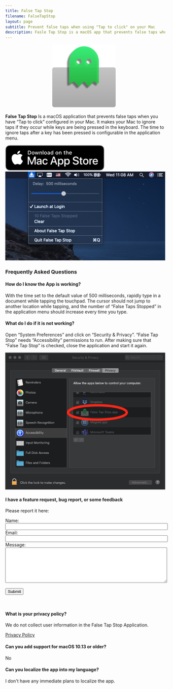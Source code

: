 ```yaml
---
title: False Tap Stop
filename: FalseTapStop
layout: page
subtitle: Prevent false taps when using "Tap to click" on your Mac
description: Fasle Tap Stop is a macOS app that prevents false taps when you have "Tap to click" configured in your Mac.
---
```


<style type="text/css" media="screen">

.form-item {
   width: 100%;
}

.form-item label {
   display: block;
}

.form-item input {
   width: 100%;
}

.form-item textarea {
   width: 100%;
}

.centered-image {
   width: 100%;
   text-align: center;
}

</style>

<div class="centered-image">
<img src="/assets/img/fts/AppIcon_512_2x.png" width="200px" >&nbsp;&nbsp;
</div>

**False Tap Stop** Is a macOS application that prevents false taps when you have “Tap to click” configured in your Mac. It makes your Mac to ignore taps if they occur while keys are being pressed in the keyboard. The time to ignore taps after a key has been pressed is configurable in the application menu.

<a href="https://apps.apple.com/us/app/false-tap-stop/id1527927324?mt=12">
<img src="/assets/img/Download_on_the_Mac_App_Store_Badge_US-UK_RGB_blk_092917.svg">
</a>

<img src="/assets/img/fts/mainscreen.png" >

<h3 id="faq">Frequently Asked Questions</h3>

#### How do I know the App is working?

With the time set to the default value of 500 milliseconds, rapidly type in a document while tapping the touchpad. The cursor should not jump to another location while tapping, and the number of “False Taps Stopped” in the application menu should increase every time you type.

#### What do I do if it is not working?

Open “System Preferences” and click on “Security & Privacy”. “False Tap Stop” needs “Accessibility” permissions to run. After making sure that “False Tap Stop” is checked, close the application and start it again. 

<img src="/assets/img/fts/accessibility2.png" >


#### I have a feature request, bug report, or some feedback

Please report it here:
<script defer src="https://js.statickit.com/statickit.js"></script>


<form id="my-form">
   <div class="form-item">
   <label class="label" for="name">Name:</label>
   <input class="input is-medium" type="text" name="name">
   </div>

   <div class="form-item">
   <label for="email">Email:</label>
   <input id="email" type="email" name="email" value="" required />
   <div data-sk-error="email"></div>
   </div>

   <div class="form-item">
   <label class="label" for="message">Message:</label>
   <textarea class="textarea is-medium" placeholder="" name="message" minlength="20" rows="7" required></textarea>
   <div data-sk-error="message"></div>
   </div>

   <button type="submit">Submit</button>
</form>


<script>
  window.sk=window.sk||function(){(sk.q=sk.q||[]).push(arguments)};
  sk('form', 'init', {
    site: '7d12620bfabb',   // found under the Settings tab
    form: 'feedback',  // the key used in statickit.json
    element: '#my-form'       // a selector pointing to the `<form>` element
  });
</script>


<br>

#### What is your privacy policy?

We do not collect user information in the False Tap Stop Application.

[Privacy Policy](/FalseTapStopPrivacy)


#### Can you add support for macOS 10.13 or older?

No

#### Can you localize the app into my language?

I don't have any immediate plans to localize the app.


